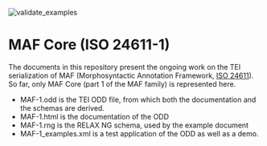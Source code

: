 ![validate_examples](https://github.com/TEIC/ISOTC37/workflows/validate_MAF_examples/badge.svg?event=push)
# MAF Core (ISO 24611-1)

The documents in this repository present the ongoing work on the TEI serialization of MAF (Morphosyntactic Annotation Framework, [ISO 24611](https://www.iso.org/standard/51934.html)). So far, only MAF Core (part 1 of the MAF family) is represented here.


* MAF-1.odd is the TEI ODD file, from which both the documentation and the schemas are derived.
* MAF-1.html is the documentation of the ODD
* MAF-1.rng is the RELAX NG schema, used by the example document
* MAF-1_examples.xml is a test application of the ODD as well as a demo.


